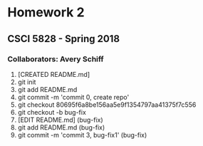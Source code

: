 # Homework 2
## CSCI 5828 - Spring 2018
### Collaborators: Avery Schiff
1. [CREATED README.md]
2. git init
3. git add README.md
4. git commit -m 'commit 0, create repo'
5. git checkout 80695f6a8be156aa5e9f1354797aa41375f7c556
6. git checkout -b bug-fix
7. [EDIT README.md] (bug-fix)
8. git add README.md (bug-fix)
9. git commit -m 'commit 3, bug-fix1' (bug-fix)
